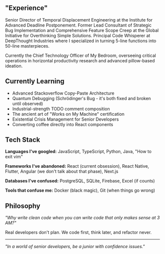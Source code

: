 ## "Experience"

Senior Director of Temporal Displacement Engineering at the Institute for Advanced Deadline Postponement. Former Lead Consultant of Strategic Bug Implementation and Comprehensive Feature Scope Creep at the Global Initiative for Overthinking Simple Solutions. Principal Code Whisperer at DeepThought Industries where I specialized in turning 5-line functions into 50-line masterpieces.

Currently the Chief Technology Officer of My Bedroom, overseeing critical operations in horizontal productivity research and advanced pillow-based ideation.

## Currently Learning

* Advanced Stackoverflow Copy-Paste Architecture
* Quantum Debugging (Schrödinger's Bug - it's both fixed and broken until observed)
* Industrial-strength TODO comment composition
* The ancient art of "Works on My Machine" certification
* Existential Crisis Management for Senior Developers
* Converting coffee directly into React components

## Tech Stack

**Languages I've googled:** JavaScript, TypeScript, Python, Java, "How to exit vim"

**Frameworks I've abandoned:** React (current obsession), React Native, Flutter, Angular (we don't talk about that phase), Next.js

**Databases I've confused:** PostgreSQL, SQLite, Firebase, Excel (if counts)

**Tools that confuse me:** Docker (black magic), Git (when things go wrong)

## Philosophy

*"Why write clean code when you can write code that only makes sense at 3 AM?"*

Real developers don't plan. We code first, think later, and refactor never.

---

*"In a world of senior developers, be a junior with confidence issues."*

